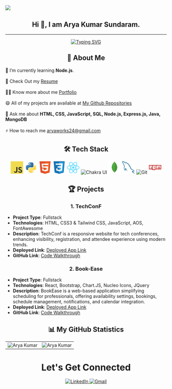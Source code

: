 ![](https://raw.githubusercontent.com/halfrost/halfrost/master/icons/header_.png)

<h2 align="center">Hi 👋, I am Arya Kumar Sundaram.</h2>

<hr>
<div align="center">
  <a align="center" href="https://git.io/typing-svg">
    <img src="https://readme-typing-svg.demolab.com?font=Fira+Code&pause=1000&width=435&lines=I+am+a+Full+Stack+Developer.💻;Interested+in+working+with+Team.;Curious+to+learn+new+things+!" alt="Typing SVG" />
  </a>
</div>

<h2 align="center">💫 About Me </h2>

🌱 I’m currently learning **Node.js**.
<br><br>
🤔 Check Out my <a href="#">Resume</a>
<br><br>
👨‍💻 Know more about me <a href="#">Portfolio</a>
<br><br>
😄 All of my projects are available at <a href="https://github.com/AryaKS01?tab=repositories">My Github Repositories</a>
<br><br>
💬 Ask me about **HTML, CSS, JavaScript, SQL, Node.js, Express.js, Java, MongoDB**
<br><br>
⚡ How to reach me aryaworks24@gmail.com

<h2 align="center">🛠️ Tech Stack</h2>

<p align="center">
  <!-- Programming Languages -->
  <img src="https://raw.githubusercontent.com/devicons/devicon/master/icons/javascript/javascript-original.svg" alt="JavaScript" width="40" height="40"/>
  <img src="https://raw.githubusercontent.com/devicons/devicon/master/icons/python/python-original.svg" alt="Python" width="40" height="40"/>

  <!-- Frontend -->
  <img src="https://raw.githubusercontent.com/devicons/devicon/master/icons/html5/html5-original.svg" alt="HTML5" width="40" height="40"/>
  <img src="https://raw.githubusercontent.com/devicons/devicon/master/icons/css3/css3-original.svg" alt="CSS3" width="40" height="40"/>
  <img src="https://raw.githubusercontent.com/devicons/devicon/master/icons/react/react-original.svg" alt="React" width="40" height="40"/>
  <img src="https://www.vectorlogo.zone/logos/chakra-ui/chakra-ui-icon.svg" alt="Chakra UI" width="40" height="40"/>

  <!-- Database -->
  <img src="https://raw.githubusercontent.com/devicons/devicon/master/icons/mongodb/mongodb-original.svg" alt="MongoDB" width="40" height="40"/>
  <img src="https://raw.githubusercontent.com/devicons/devicon/master/icons/mysql/mysql-original.svg" alt="MySQL" width="40" height="40"/>

  <!-- Tools -->
  <img src="https://www.vectorlogo.zone/logos/git-scm/git-scm-icon.svg" alt="Git" width="40" height="40"/>
  <img src="https://raw.githubusercontent.com/devicons/devicon/master/icons/npm/npm-original-wordmark.svg" alt="npm" width="40" height="40"/>
</p>

<h2 align="center">🏆 Projects</h2>

<h3 align="center">1. TechConF</h3>

- **Project Type**: Fullstack  
- **Technologies**: HTML, CSS3 & Tailwind CSS, JavaScript, AOS, FontAwesome  
- **Description**: TechConf is a responsive website for tech conferences, enhancing visibility, registration, and attendee experience using modern trends.  
- **Deployed Link**: [Deployed App Link](https://tech-conf.netlify.app/)  
- **GitHub Link**: [Code Walkthrough](https://github.com/Humancodes/Sustainable_Coders_013)  

<h3 align="center">2. Book-Ease</h3>

- **Project Type**: Fullstack  
- **Technologies**: React, Bootstrap, Chart.JS, Nucleo Icons, JQuery  
- **Description**: BookEase is a web-based application simplifying scheduling for professionals, offering availability settings, bookings, schedule management, notifications, and calendar integration.  
- **Deployed Link**: [Deployed App Link](https://book-ease.netlify.app/)  
- **GitHub Link**: [Code Walkthrough](https://github.com/shubham-sangale-11/Book-Ease)  

<h2 align="center">📊 My GitHub Statistics</h2>

<div align="center">
  <table>
    <tr>
      <td>
        <img src="https://github-readme-stats.vercel.app/api?username=AryaKS01&include_all_commits=true&count_private=true&show_icons=true&line_height=20&title_color=7A7ADB&icon_color=2234AE&text_color=D3D3D3&bg_color=0,000000,130F40" alt="Arya Kumar" />
      </td>
      <td>
        <img src="https://github-readme-stats.vercel.app/api/top-langs?username=AryaKS01&show_icons=true&locale=en&layout=compact&title_color=7A7ADB&icon_color=2234AE&text_color=D3D3D3&bg_color=0,000000,130F40" alt="Arya Kumar" />
      </td>
    </tr>
  </table>
</div>

<h1 align="center">Let's Get Connected</h1>

<div align="center">
  <a href="www.linkedin.com/in/arya-kumar-sundaram-888263320" target="_blank">
    <img alt="LinkedIn" src="https://img.shields.io/badge/linkedin%20-%230077B5.svg?&style=for-the-badge&logo=linkedin&logoColor=white" />
  </a>
  <a href="mailto:aryaworks24@gmail.com">
    <img alt="Gmail" src="https://img.shields.io/badge/Gmail-D14836?style=for-the-badge&logo=gmail&logoColor=white" />
  </a>
</div>

